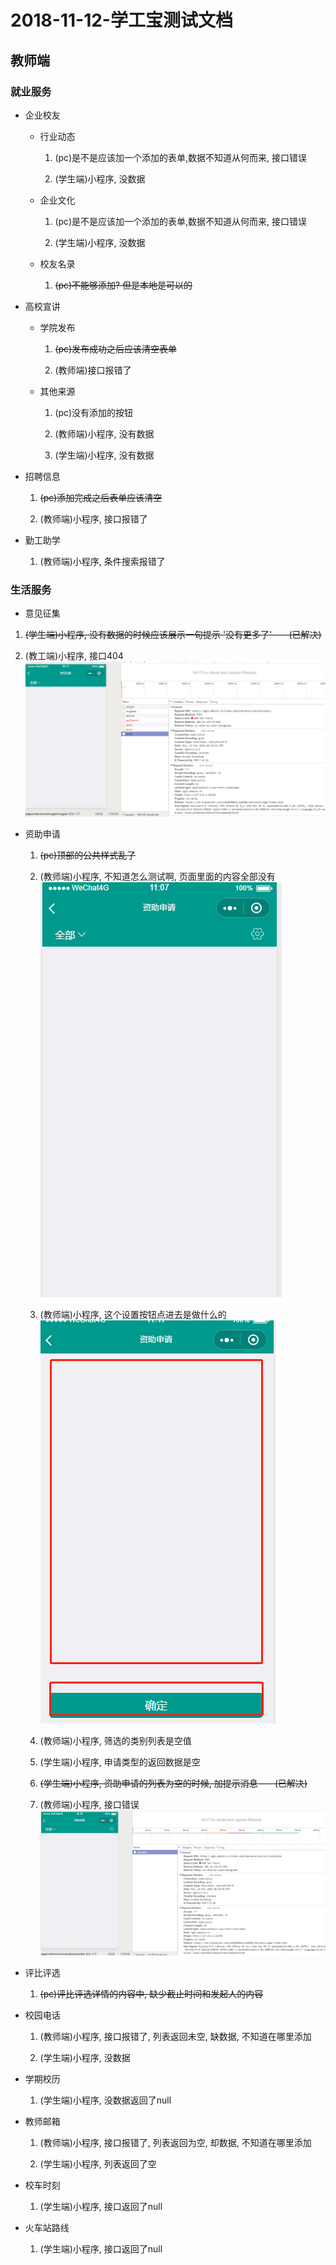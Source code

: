 2018-11-12-学工宝测试文档
=======================

## 教师端

### 就业服务
+ 企业校友        

  + 行业动态        

    1. (pc)是不是应该加一个添加的表单,数据不知道从何而来, 接口错误

    2. (学生端)小程序, 没数据

  + 企业文化

    1. (pc)是不是应该加一个添加的表单,数据不知道从何而来, 接口错误

    2. (学生端)小程序, 没数据

  + 校友名录

    1. ~~(pc)不能够添加? 但是本地是可以的~~

+ 高校宣讲

  + 学院发布

    1. ~~(pc)发布成功之后应该清空表单~~

    2. (教师端)接口报错了

  + 其他来源

    1. (pc)没有添加的按钮

    2. (教师端)小程序, 没有数据

    3. (学生端)小程序, 没有数据

+ 招聘信息

  1. ~~(pc)添加完成之后表单应该清空~~

  2. (教师端)小程序, 接口报错了

+ 勤工助学

  1. (教师端)小程序, 条件搜索报错了

### 生活服务
+ 意见征集

 1. ~~(学生端)小程序, 没有数据的时候应该展示一句提示 '没有更多了' --- (已解决)~~

 2. (教工端)小程序, 接口404       
 ![意见征集](/imgs/2018-11-12/2-1.jpg)      



+ 资助申请

  1. ~~(pc)顶部的公共样式乱了~~

  2. (教师端)小程序, 不知道怎么测试啊, 页面里面的内容全部没有        
  ![资助申请列表](/imgs/2018-11-12/1-1.jpg)

  3. (教师端)小程序, 这个设置按钮点进去是做什么的     
  ![资助申请设置](/imgs/2018-11-12/1-2.jpg)

  4. (教师端)小程序, 筛选的类别列表是空值

  5. (学生端)小程序, 申请类型的返回数据是空

  6. ~~(学生端)小程序, 资助申请的列表为空的时候, 加提示消息 --- (已解决)~~

  7. (教师端)小程序, 接口错误
  ![自助申请](/imgs/2018-11-12/2-2.jpg)

  

+ 评比评选

  1. ~~(pc)评比评选详情的内容中, 缺少截止时间和发起人的内容~~


+ 校园电话

  1. (教师端)小程序, 接口报错了, 列表返回未空, 缺数据, 不知道在哪里添加

  2. (学生端)小程序, 没数据

+ 学期校历

  1. (学生端)小程序, 没数据返回了null

+ 教师邮箱

  1. (教师端)小程序, 接口报错了, 列表返回为空, 却数据, 不知道在哪里添加

  2. (学生端)小程序, 列表返回了空

+ 校车时刻

  1. (学生端)小程序, 接口返回了null

+ 火车站路线

  1. (学生端)小程序, 接口返回了null
